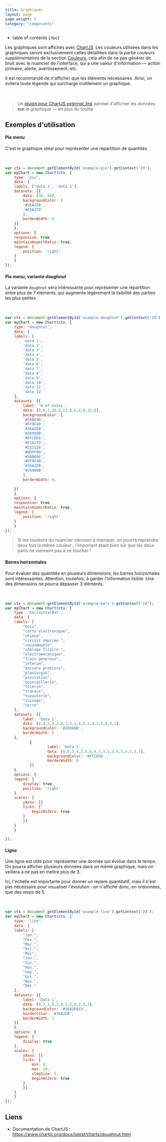 ```yaml
---
title: Graphiques
layout: page
page_weight: 3
category: "composants"
---
```

* table of contents
{:toc}

Les graphiques sont affichés avec [ChartJS](https://www.chartjs.org/). Les couleurs utilisées dans les graphiques seront exclusivement celles détaillées dans la partie *couleurs supplémentaires* de la section [Couleurs](ui.couleurs.html), cela afin de ne pas générer de bruit avec le nuancier de l'interface, qui a une valeur d'information ― action primaire, alerte, avertissement, etc.

Il est recommandé de n'afficher que les éléments nécessaires. Ainsi, on évitera toute légende qui surcharge inutilement un graphique.

<div class="chart-container" style="position: relative; width:640px; margin: 3rem 0;">
    <canvas id="example-doughnut"></canvas>
</div>

<script>
	 var ctx = document.getElementById('example-doughnut').getContext('2d');
	 var myChart = new Chart(ctx, {
	     type: 'doughnut',
	     data: {
		 labels: ['data 1', 'data 2', 'data 3', 'data 4', 'data 5', 'data 6'],
		 datasets: [{
		     label: '# of Votes',
		     data: [14, 18, 10, 14, 28, 16],
		     backgroundColor: [
			 '#5AB696',
			 '#FF9F40',
			 '#36A2EB',
			 '#26999B',
			 '#FFCD56',
			 '#E1627D'
		     ],
		     borderWidth: 0
		 }]
	     },
	     options: {
			 responsive: true,
			 maintainAspectRatio: true,
			 legend: {
				 position: 'right'
			 }
	     }
	 });
</script>

> Un [plugin pour ChartJS <i class="ico">external_link</i>](https://emn178.github.io/chartjs-plugin-labels/samples/demo/) permet d'afficher les données **sur** le graphique ― en plus du tooltip

## Exemples d'utilisation ##


#### Pie menu ####

C'est le graphique idéal pour représenter une répartition de quantités.

<div class="chart-container" style="position: relative; width:640px; margin: 3rem 0;">
    <canvas id="example-pie"></canvas>
</div>

<script>
	 var ctx = document.getElementById('example-pie').getContext('2d');
	 var myChart = new Chart(ctx, {
	     type: 'pie',
	     data: {
		 labels: ['data 1', 'data 2'],
		 datasets: [{
		     label: '# of Votes',
		     data: [36, 64],
		     backgroundColor: [
			 '#36A2EB',
			 '#E1627D'
		     ],
		     borderWidth: 0
		 }]
	     },
	     options: {
			 responsive: true,
			 maintainAspectRatio: true,
			 legend: {
				 position: 'right'
			 }
	     }
	 });
</script>

``` js
var ctx = document.getElementById('example-pie').getContext('2d');
var myChart = new Chart(ctx, {
    type: 'pie',
    data: {
	labels: ['data 1', 'data 2'],
	datasets: [{
	    data: [36, 64],
	    backgroundColor: [
		'#36A2EB',
		'#E1627D'
	    ],
	    borderWidth: 0
	}]
    },
    options: {
	responsive: true,
	maintainAspectRatio: true,
	legend: {
	    position: 'right'
	}
    }
});
```


#### Pie menu, variante *doughnut* ####

La variante `doughnut` sera intéressante pour représenter une répartition entre plus de 7 éléments, qui augmente légèrement la lisibilité des parties les plus petites

<div class="chart-container" style="position: relative; width:640px; margin: 3rem 0;">
    <canvas id="example-doughnut-2"></canvas>
</div>

<script>
	 var ctx = document.getElementById('example-doughnut-2').getContext('2d');
	 var myChart = new Chart(ctx, {
	     type: 'doughnut',
	     data: {
		 labels: ['data 1', 'data 2', 'data 3', 'data 4', 'data 5', 'data 6', 'data 7', 'data 8', 'data 9', 'data 10', 'data 11', 'data 12'],
		 datasets: [{
		     label: '# of Votes',
		     data: [8,8,1,10,8,12,8,6,4,8,15,8],
		     backgroundColor: [
			 '#5AB696',
			 '#FF9F40',
			 '#36A2EB',
			 '#26999B',
			 '#FFCD56',
			 '#E1627D',
			 '#212126',
			 '#8D5F86',
			 '#5AB696',
			 '#FF9F40',
			 '#36A2EB',
			 '#26999B'
		     ],
		     borderWidth: 0,
			 
		 }]
	     },
	     options: {
			 responsive: true,
			 maintainAspectRatio: true,
			 legend: {
				 position: 'right'
			 }
	     }
	 });
</script>

``` js
var ctx = document.getElementById('example-doughnut').getContext('2d');
var myChart = new Chart(ctx, {
    type: 'doughnut',
    data: {
	labels: [
		'data 1', 
		'data 2', 
		'data 3', 
		'data 4', 
		'data 5', 
		'data 6', 
		'data 7', 
		'data 8', 
		'data 9', 
		'data 10', 
		'data 11', 
		'data 12'
	],
	datasets: [{
	    label: '# of Votes',
	    data: [8,8,1,10,8,12,8,6,4,8,15,8],
	    backgroundColor: [
		'#5AB696',
		'#FF9F40',
		'#36A2EB',
		'#26999B',
		'#FFCD56',
		'#E1627D',
		'#212126',
		'#8D5F86',
		'#5AB696',
		'#FF9F40',
		'#36A2EB',
		'#26999B'
	    ],
	    borderWidth: 0,
	    
	}]
    },
    options: {
	responsive: true,
	maintainAspectRatio: true,
	legend: {
	    position: 'right'
	}
    }
});
```

> Si les couleurs du nuancier viennent à manquer, on pourra reprendre deux fois la même couleur ; l'important étant bien sûr que les deux parts ne viennent pas à se toucher !

#### Barres horizontales ####
Pour évaluer des quantités en plusieurs dimensions, les barres horizontales sont intéressantes. Attention, toutefois, à garder l'information lisible. Une des dimensions ne pourra dépasser 3 éléments.

<div class="chart-container" style="position: relative; margin: 3rem 0;">
    <canvas id="example-bars"></canvas>
</div>

<script>
	 var ctx = document.getElementById('example-bars').getContext('2d');
	 var myChart = new Chart(ctx, {
	     type: 'horizontalBar',
	     data: {
		 labels: [
		     "bois",
		     "carte electronique",
		     "chimie",
		     "circuit imprime ",
		     "consommable",
		     "câblage filaire ",
		     "electromecanique",
		     "frais generaux",
		     "interim",
		     "matiere premiere",
		     "plasturgie",
		     "prestation",
		     "quincaillerie",
		     "tolerie",
		     "travaux",
		     "tuyauterie",
		     "usinage",
		     "verre"
		 ],
		 datasets: [{
		     label: 'Data 1',
		     data: [0,4,3,4,3,6,3,5,1,4,3,3,4,3,2,4,3,3],
		     backgroundColor: '#26999B',
		     borderWidth: 0
		 },
         {
        	label: 'Data 2',
        	data: [0,6,3,4,3,6,6,4,7,3,3,3,4,3,4,5,3,3],
        	backgroundColor: '#FFCD56',
        	borderWidth: 0
         }]
	     },
	     options: {
		 legend: {
		     display: true,
		     position: 'right'
		 },
		 scales: {
		     yAxes: [{
			 ticks: {
			     beginAtZero: true
			 }
		     }]
		 }
	     }

	 });

	</script>
	
	

``` js
var ctx = document.getElementById('example-bars').getContext('2d');
var myChart = new Chart(ctx, {
    type: 'horizontalBar',
    data: {
	labels: [
	    "bois",
	    "carte electronique",
	    "chimie",
	    "circuit imprime ",
	    "consommable",
	    "câblage filaire ",
	    "electromecanique",
	    "frais generaux",
	    "interim",
	    "matiere premiere",
	    "plasturgie",
	    "prestation",
	    "quincaillerie",
	    "tolerie",
	    "travaux",
	    "tuyauterie",
	    "usinage",
	    "verre"
	],
	datasets: [{
	    label: 'Data 1',
	    data: [0,4,3,4,3,6,3,5,1,4,3,3,4,3,2,4,3,3],
	    backgroundColor: '#26999B',
	    borderWidth: 0
	},
		   {
        	       label: 'Data 2',
        	       data: [0,6,3,4,3,6,6,4,7,3,3,3,4,3,4,5,3,3],
        	       backgroundColor: '#FFCD56',
        	       borderWidth: 0
		   }]
    },
    options: {
	legend: {
	    display: true,
	    position: 'right'
	},
	scales: {
	    yAxes: [{
		ticks: {
		    beginAtZero: true
		}
	    }]
	}
    }

});
```

#### Ligne ####
Une ligne est utile pour représenter une donnée qui évolue dans le temps. On pourra afficher plusieurs données dans un même graphique, mais on veillera à ne pas en mettre plus de 3.

Ici, l'échelle est importante pour donner un repère quantitatif, mais il n'est pas nécessaire pour visualiser l'évolution : on n'affiche donc, en ordonnées, que des *steps* de 5.

<div class="chart-container" style="position: relative; margin: 3rem 0;">
    <canvas id="example-line"></canvas>
</div>

<script>
	 var ctx = document.getElementById('example-line').getContext('2d');
	 var myChart = new Chart(ctx, {
	     type: 'line',
	     data: {
		 labels: [
		     "Jan.",
		     "Fev.",
		     "Mar.",
		     "Avr.",
		     "Mai",
		     "Jun.",
		     "Jui.",
		     "Aou.",
		     "Sep.",
		     "Oct.",
		     "Nov.",
		     "Déc."
		 ],
		 datasets: [{
		     label: 'Data 1',		     
		     data: [0,2,1,0,3,0,1,2,0,2,3,1],
		     backgroundColor: '#36A2EB33',
		     borderColor: '#36A2EB',
		     borderWidth: 2
		 }]
	     },
	     options: {
		 legend: {
		     display: true  
		 },
		 scales: {
		     yAxes: [{
			 ticks: {
			     min: 0,
			     max: 10,
			     stepSize: 5,
			     beginAtZero: true
			 }
		     }]
		 }
	     }

	 });

	</script>
	
``` js
var ctx = document.getElementById('example-line').getContext('2d');
var myChart = new Chart(ctx, {
    type: 'line',
    data: {
	labels: [
	    "Jan.",
	    "Fev.",
	    "Mar.",
	    "Avr.",
	    "Mai",
	    "Jun.",
	    "Jui.",
	    "Aou.",
	    "Sep.",
	    "Oct.",
	    "Nov.",
	    "Déc."
	],
	datasets: [{
	    label: 'Data 1',		     
	    data: [0,2,1,0,3,0,1,2,0,2,3,1],
	    backgroundColor: '#36A2EB33',
	    borderColor: '#36A2EB',
	    borderWidth: 2
	}]
    },
    options: {
	legend: {
	    display: true  
	},
	scales: {
	    yAxes: [{
		ticks: {
		    min: 0,
		    max: 10,
		    stepSize: 5,
		    beginAtZero: true
		}
	    }]
	}
    }
});
```

## Liens ##
- Documentation de ChartJS : <https://www.chartjs.org/docs/latest/charts/doughnut.html>
